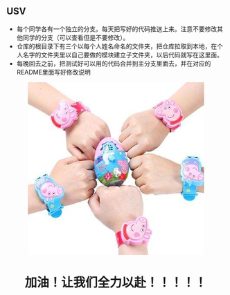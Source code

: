 ## USV
* 每个同学各有一个独立的分支。每天把写好的代码推送上来。注意不要修改其他同学的分支（可以查看但是不要修改）。
* 仓库的根目录下有三个以每个人姓名命名的文件夹，把仓库拉取到本地，在个人名字的文件夹里以自己要做的模块建立子文件夹，以后代码就写在这里面。
* 每晚回去之前，把测试好可以用的代码合并到主分支里面去，并在对应的README里面写好修改说明

<div align=center>
  
![](https://github.com/hduusv512/xiaozhu/blob/master/image-folder/peiqi.jpg)

# 加油！让我们全力以赴！！！！！
